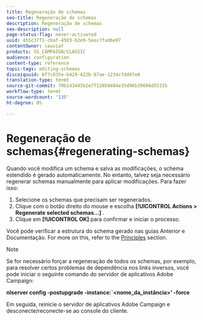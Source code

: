 ```yaml
---
title: Regeneração de schemas
seo-title: Regeneração de schemas
description: Regeneração de schemas
seo-description: null
page-status-flag: never-activated
uuid: 455c37f1-cbaf-4503-b2e9-5eec7fad6e97
contentOwner: sauviat
products: SG_CAMPAIGN/CLASSIC
audience: configuration
content-type: reference
topic-tags: editing-schemas
discoiquuid: 0f7c835e-b429-422b-87ae-1234c7dd8fe6
translation-type: tm+mt
source-git-commit: 70b143445b2e77128b9404e35d96b39694d55335
workflow-type: tm+mt
source-wordcount: '135'
ht-degree: 8%

---
```



# Regeneração de schemas{#regenerating-schemas}

Quando você modifica um schema e salva as modificações, o schema estendido é gerado automaticamente. No entanto, talvez seja necessário regenerar schemas manualmente para aplicar modificações. Para fazer isso:

1. Selecione os schemas que precisam ser regenerados.
1. Clique com o botão direito do mouse e escolha **[!UICONTROL Actions > Regenerate selected schemas...]** .
1. Clique em **[!UICONTROL OK]** para confirmar e iniciar o processo.

Você pode verificar a estrutura do schema gerado nas guias Anterior e Documentação. For more on this, refer to the [Principles](../../configuration/using/data-schemas.md#principles) section.

>[!NOTE]
>
>Se for necessário forçar a regeneração de todos os schemas, por exemplo, para resolver certos problemas de dependência nos links inversos, você pode iniciar o seguinte comando do servidor de aplicativos Adobe Campaign:
>
>**nlserver config -postupgrade -instance:`&lt;nome_da_instância>&#39; -force**
>
>Em seguida, reinicie o servidor de aplicativos Adobe Campaign e desconecte/reconecte-se ao console do cliente.
